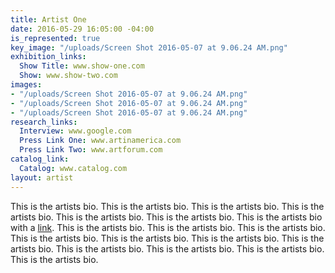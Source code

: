 ```yaml
---
title: Artist One
date: 2016-05-29 16:05:00 -04:00
is_represented: true
key_image: "/uploads/Screen Shot 2016-05-07 at 9.06.24 AM.png"
exhibition_links:
  Show Title: www.show-one.com
  Show: www.show-two.com
images:
- "/uploads/Screen Shot 2016-05-07 at 9.06.24 AM.png"
- "/uploads/Screen Shot 2016-05-07 at 9.06.24 AM.png"
- "/uploads/Screen Shot 2016-05-07 at 9.06.24 AM.png"
research_links:
  Interview: www.google.com
  Press Link One: www.artinamerica.com
  Press Link Two: www.artforum.com
catalog_link:
  Catalog: www.catalog.com
layout: artist
---
```


This is the artists bio. This is the artists bio. This is the artists bio. This is the artists bio. This is the artists bio. This is the artists bio. This is the artists bio with a [link](http://www.artist-link.com). This is the artists bio. This is the artists bio. This is the artists bio. This is the artists bio. This is the artists bio. This is the artists bio. This is the artists bio. This is the artists bio. This is the artists bio. This is the artists bio. This is the artists bio.